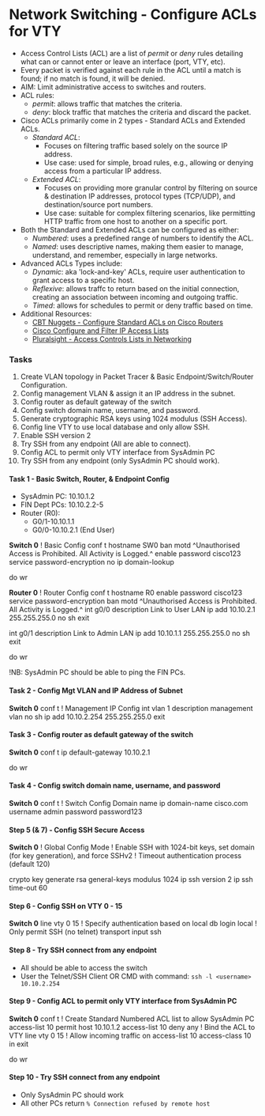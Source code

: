 # Network Switching - Configure ACLs for VTY

+ Access Control Lists (ACL) are a list of _permit_ or _deny_ rules detailing what can or cannot enter or leave an interface (port, VTY, etc).
+ Every packet is verified against each rule in the ACL until a match is found; if no match is found, it will be denied.
+ AIM: Limit administrative access to switches and routers.
+ ACL rules:
	+ _permit_: allows traffic that matches the criteria.
	+ _deny_: block traffic that matches the criteria and discard the packet.
+ Cisco ACLs primarily come in 2 types - Standard ACLs and Extended ACLs.
	+ _Standard ACL_:
		* Focuses on filtering traffic based solely on the source IP address.
		* Use case: used for simple, broad rules, e.g., allowing or denying access from a particular IP address. 
	+ _Extended ACL_:
		* Focuses on providing more granular control by filtering on source & destination IP addresses, protocol types (TCP/UDP), and destination/source port numbers.
		* Use case: suitable for complex filtering scenarios, like permitting HTTP traffic from one host to another on a specific port.
+ Both the Standard and Extended ACLs can be configured as either:
	+ _Numbered_: uses a predefined range of numbers to identify the ACL.
	+ _Named_: uses descriptive names, making them easier to manage, understand, and remember, especially in large networks.
+ Advanced ACLs Types include:
	+ _Dynamic_: aka 'lock-and-key' ACLs, require user authentication to grant access to a specific host.
	+ _Reflexive_: allows traffc to return based on the initial connection, creating an association between incoming and outgoing traffic.
	+ _Timed_: allows for schedules to permit or deny traffic based on time.
+ Additional Resources:
	+ [CBT Nuggets - Configure Standard ACLs on Cisco Routers](https://www.cbtnuggets.com/blog/certifications/cisco/networking-basics-how-to-configure-standard-acls-on-cisco-routers)
	+ [Cisco Configure and Filter IP Access Lists](https://www.cisco.com/c/en/us/support/docs/security/ios-firewall/23602-confaccesslists.html)
	+ [Pluralsight - Access Controls Lists in Networking](www.pluralsight.com/resources/blog/tech-operations/access-control-list-concepts)

### Tasks
1. Create VLAN topology in Packet Tracer & Basic Endpoint/Switch/Router Configuration.
2. Config management VLAN & assign it an IP address in the subnet.
3. Config router as default gateway of the switch
4. Config switch domain name, username, and password.
5. Generate cryptographic RSA keys using 1024 modulus (SSH Access).
6. Config line VTY to use local database and only allow SSH.
7. Enable SSH version 2
8. Try SSH from any endpoint (All are able  to connect).
9. Config ACL to permit only VTY interface from SysAdmin PC
10. Try SSH from any endpoint (only SysAdmin PC should work). 


#### Task 1 - Basic Switch, Router, & Endpoint Config

+ SysAdmin PC: 10.10.1.2
+ FIN Dept PCs: 10.10.2.2-5
+ Router (R0): 
	+ G0/1-10.10.1.1  
	+ G0/0-10.10.2.1 (End User)

**Switch 0**
! Basic Config
conf t
hostname SW0
ban motd ^Unauthorised Access is Prohibited. All Activity is Logged.^
enable password cisco123
service password-encryption
no ip domain-lookup

do wr

**Router 0**
! Router Config
conf t
hostname R0
enable password cisco123
service password-encryption
ban motd ^Unauthorised Access is Prohibited. All Activity is Logged.^
int g0/0
description Link to User LAN
ip add 10.10.2.1 255.255.255.0
no sh
exit

int g0/1
description Link to Admin LAN
ip add 10.10.1.1 255.255.255.0
no sh
exit

do wr

!NB: SysAdmin PC should be able to ping the FIN PCs.

#### Task 2 - Config Mgt VLAN and IP Address of Subnet
**Switch 0**
conf t
! Management IP Config
int vlan 1
description management vlan
no sh
ip add 10.10.2.254 255.255.255.0
exit


#### Task 3 - Config router as default gateway of the switch
**Switch 0**
conf t
ip default-gateway 10.10.2.1

do wr


#### Task 4 - Config switch domain name, username, and password
**Switch 0**
conf t
! Switch Config Domain name
ip domain-name cisco.com
username admin password password123


#### Step 5 (& 7) - Config SSH Secure Access
**Switch 0**
! Global Config Mode
! Enable SSH with 1024-bit keys, set domain (for key generation), and force SSHv2
! Timeout authentication process (default 120)

crypto key generate rsa general-keys modulus 1024 
ip ssh version 2 
ip ssh time-out 60


#### Step 6 - Config SSH on VTY 0 - 15
**Switch 0**
line vty 0 15
! Specify authentication based on local db
login local
! Only permit SSH (no telnet)
transport input ssh


#### Step 8 - Try SSH connect from any endpoint
+ All should be able to access the switch 
+ User the Telnet/SSH Client OR CMD with command: `ssh -l <username> 10.10.2.254`


#### Step 9 - Config ACL to permit only VTY interface from SysAdmin PC
**Switch 0**
conf t
! Create Standard Numbered ACL list to allow SysAdmin PC
access-list 10 permit host 10.10.1.2
access-list 10 deny any
! Bind the ACL to VTY 
line vty 0 15
! Allow incoming traffic on access-list 10
access-class 10 in
exit

do wr

#### Step 10 - Try SSH connect from any endpoint
+ Only SysAdmin PC should work
+ All other PCs return `% Connection refused by remote host`
